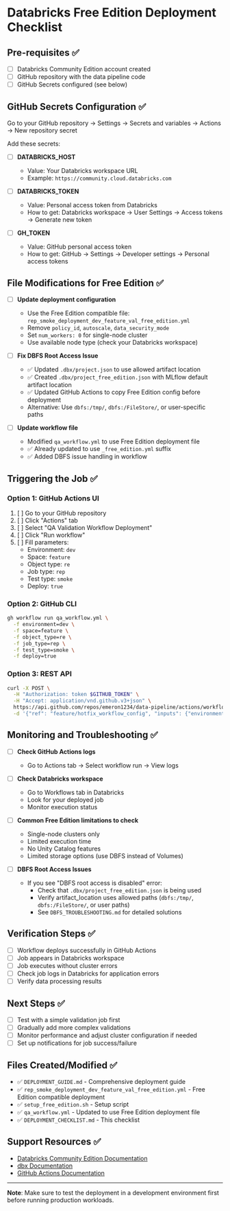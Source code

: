 # Databricks Free Edition Deployment Checklist

## Pre-requisites ✅

- [ ] Databricks Community Edition account created
- [ ] GitHub repository with the data pipeline code
- [ ] GitHub Secrets configured (see below)

## GitHub Secrets Configuration ✅

Go to your GitHub repository → Settings → Secrets and variables → Actions → New repository secret

Add these secrets:

- [ ] **DATABRICKS_HOST**
  - Value: Your Databricks workspace URL
  - Example: `https://community.cloud.databricks.com`

- [ ] **DATABRICKS_TOKEN**
  - Value: Personal access token from Databricks
  - How to get: Databricks workspace → User Settings → Access tokens → Generate new token

- [ ] **GH_TOKEN**
  - Value: GitHub personal access token
  - How to get: GitHub → Settings → Developer settings → Personal access tokens

## File Modifications for Free Edition ✅

- [ ] **Update deployment configuration**
  - Use the Free Edition compatible file: `rep_smoke_deployment_dev_feature_val_free_edition.yml`
  - Remove `policy_id`, `autoscale`, `data_security_mode`
  - Set `num_workers: 0` for single-node cluster
  - Use available node type (check your Databricks workspace)

- [ ] **Fix DBFS Root Access Issue**
  - ✅ Updated `.dbx/project.json` to use allowed artifact location
  - ✅ Created `.dbx/project_free_edition.json` with MLflow default artifact location
  - ✅ Updated GitHub Actions to copy Free Edition config before deployment
  - Alternative: Use `dbfs:/tmp/`, `dbfs:/FileStore/`, or user-specific paths

- [ ] **Update workflow file**
  - Modified `qa_workflow.yml` to use Free Edition deployment file
  - ✅ Already updated to use `_free_edition.yml` suffix
  - ✅ Added DBFS issue handling in workflow

## Triggering the Job ✅

### Option 1: GitHub Actions UI
1. [ ] Go to your GitHub repository
2. [ ] Click "Actions" tab
3. [ ] Select "QA Validation Workflow Deployment"
4. [ ] Click "Run workflow"
5. [ ] Fill parameters:
   - Environment: `dev`
   - Space: `feature`
   - Object type: `re`
   - Job type: `rep`
   - Test type: `smoke`
   - Deploy: `true`

### Option 2: GitHub CLI
```bash
gh workflow run qa_workflow.yml \
  -f environment=dev \
  -f space=feature \
  -f object_type=re \
  -f job_type=rep \
  -f test_type=smoke \
  -f deploy=true
```

### Option 3: REST API
```bash
curl -X POST \
  -H "Authorization: token $GITHUB_TOKEN" \
  -H "Accept: application/vnd.github.v3+json" \
  https://api.github.com/repos/emeron1234/data-pipeline/actions/workflows/qa_workflow.yml/dispatches \
  -d '{"ref": "feature/hotfix_workflow_config", "inputs": {"environment": "dev", "space": "feature", "object_type": "re", "job_type": "rep", "test_type": "smoke", "deploy": "true"}}'
```

## Monitoring and Troubleshooting ✅

- [ ] **Check GitHub Actions logs**
  - Go to Actions tab → Select workflow run → View logs

- [ ] **Check Databricks workspace**
  - Go to Workflows tab in Databricks
  - Look for your deployed job
  - Monitor execution status

- [ ] **Common Free Edition limitations to check**
  - Single-node clusters only
  - Limited execution time
  - No Unity Catalog features
  - Limited storage options (use DBFS instead of Volumes)

- [ ] **DBFS Root Access Issues**
  - If you see "DBFS root access is disabled" error:
    - Check that `.dbx/project_free_edition.json` is being used
    - Verify artifact_location uses allowed paths (`dbfs:/tmp/`, `dbfs:/FileStore/`, or user paths)
    - See `DBFS_TROUBLESHOOTING.md` for detailed solutions

## Verification Steps ✅

- [ ] Workflow deploys successfully in GitHub Actions
- [ ] Job appears in Databricks workspace
- [ ] Job executes without cluster errors
- [ ] Check job logs in Databricks for application errors
- [ ] Verify data processing results

## Next Steps ✅

- [ ] Test with a simple validation job first
- [ ] Gradually add more complex validations
- [ ] Monitor performance and adjust cluster configuration if needed
- [ ] Set up notifications for job success/failure

## Files Created/Modified ✅

- ✅ `DEPLOYMENT_GUIDE.md` - Comprehensive deployment guide
- ✅ `rep_smoke_deployment_dev_feature_val_free_edition.yml` - Free Edition compatible deployment
- ✅ `setup_free_edition.sh` - Setup script
- ✅ `qa_workflow.yml` - Updated to use Free Edition deployment file
- ✅ `DEPLOYMENT_CHECKLIST.md` - This checklist

## Support Resources ✅

- [Databricks Community Edition Documentation](https://docs.databricks.com/getting-started/community-edition.html)
- [dbx Documentation](https://dbx.readthedocs.io/)
- [GitHub Actions Documentation](https://docs.github.com/en/actions)

---

**Note**: Make sure to test the deployment in a development environment first before running production workloads.